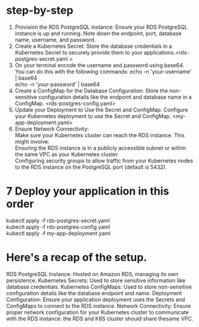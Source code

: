 #  step-by-step 
1. Provision the RDS PostgreSQL instance: Ensure your RDS PostgreSQL instance is up and running. Note down the endpoint, port, database name, username, and password.  <br>
2. Create a Kubernetes Secret: Store the database credentials in a Kubernetes Secret to securely provide them to your applications.<rds-postgres-secret.yaml >  <br>
3. On your terminal encode the username and password using base64. You can do this with the following commands:
echo -n 'your-username' | base64   <br>
echo -n 'your-password' | base64   <br>
4. Create a ConfigMap for the Database Configuration: Store the non-sensitive configuration details like the endpoint and database name in a ConfigMap. <rds-postgres-config.yaml> <br>
5. Update your Deployment to Use the Secret and ConfigMap: Configure your Kubernetes deployment to use the Secret and ConfigMap. <my-app-deployment.yaml>
6. Ensure Network Connectivity:   <br>
Make sure your Kubernetes cluster can reach the RDS instance. This might involve:  <br>
Ensuring the RDS instance is in a publicly accessible subnet or within the same VPC as your Kubernetes cluster.  <br>
Configuring security groups to allow traffic from your Kubernetes nodes to the RDS instance on the PostgreSQL port (default is 5432).  <br>
# 7 Deploy your application in this order
kubectl apply -f rds-postgres-secret.yaml  <br>
kubectl apply -f rds-postgres-config.yaml   <br>
kubectl apply -f my-app-deployment.yaml     <br>

# Here's a recap of the setup.

RDS PostgreSQL Instance: Hosted on Amazon RDS, managing its own persistence.
Kubernetes Secrets: Used to store sensitive information like database credentials.
Kubernetes ConfigMaps: Used to store non-sensitive configuration details like the database endpoint and name.
Deployment Configuration: Ensure your application deployment uses the Secrets and ConfigMaps to connect to the RDS instance.
Network Connectivity: Ensure proper network configuration for your Kubernetes cluster to communicate with the RDS instance. the RDS and K8S cluster should share thesame VPC.
